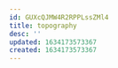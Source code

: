 ```yaml
---
id: GUXcQJMW4R2RPPLssZMl4
title: topography
desc: ''
updated: 1634173573367
created: 1634173573367
---
```


